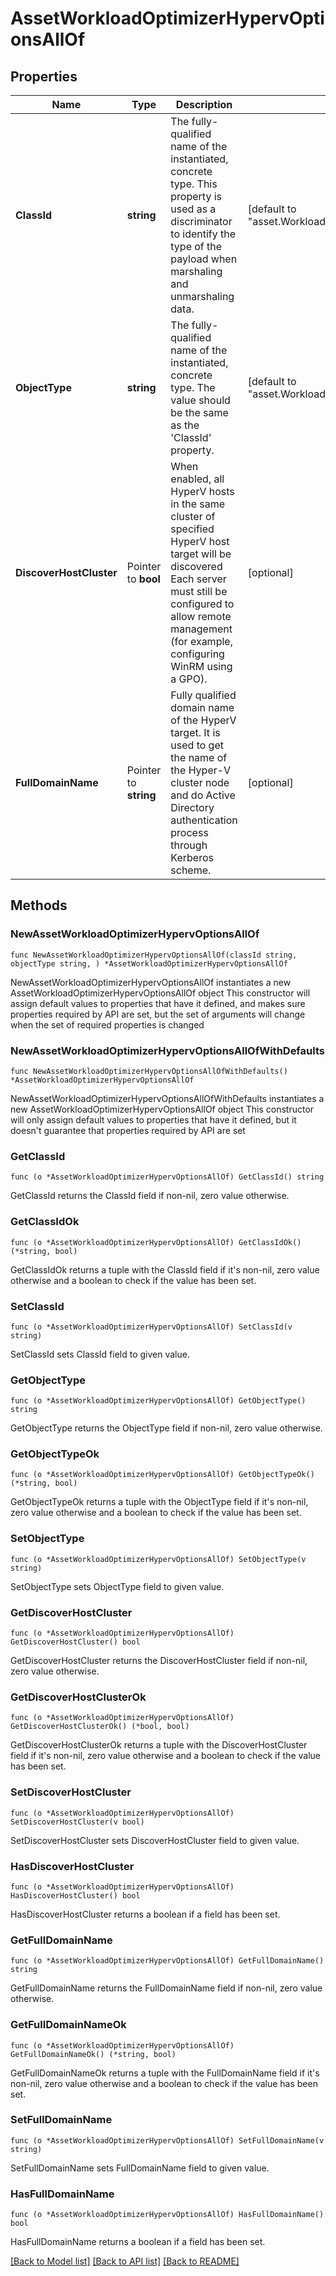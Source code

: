 # AssetWorkloadOptimizerHypervOptionsAllOf

## Properties

Name | Type | Description | Notes
------------ | ------------- | ------------- | -------------
**ClassId** | **string** | The fully-qualified name of the instantiated, concrete type. This property is used as a discriminator to identify the type of the payload when marshaling and unmarshaling data. | [default to "asset.WorkloadOptimizerHypervOptions"]
**ObjectType** | **string** | The fully-qualified name of the instantiated, concrete type. The value should be the same as the &#39;ClassId&#39; property. | [default to "asset.WorkloadOptimizerHypervOptions"]
**DiscoverHostCluster** | Pointer to **bool** | When enabled, all HyperV hosts in the same cluster of specified HyperV host target will be discovered Each server must still be configured to allow remote management (for example, configuring WinRM using a GPO). | [optional] 
**FullDomainName** | Pointer to **string** | Fully qualified domain name of the HyperV target. It is used to get the name of the Hyper-V cluster node and do Active Directory authentication process through Kerberos scheme. | [optional] 

## Methods

### NewAssetWorkloadOptimizerHypervOptionsAllOf

`func NewAssetWorkloadOptimizerHypervOptionsAllOf(classId string, objectType string, ) *AssetWorkloadOptimizerHypervOptionsAllOf`

NewAssetWorkloadOptimizerHypervOptionsAllOf instantiates a new AssetWorkloadOptimizerHypervOptionsAllOf object
This constructor will assign default values to properties that have it defined,
and makes sure properties required by API are set, but the set of arguments
will change when the set of required properties is changed

### NewAssetWorkloadOptimizerHypervOptionsAllOfWithDefaults

`func NewAssetWorkloadOptimizerHypervOptionsAllOfWithDefaults() *AssetWorkloadOptimizerHypervOptionsAllOf`

NewAssetWorkloadOptimizerHypervOptionsAllOfWithDefaults instantiates a new AssetWorkloadOptimizerHypervOptionsAllOf object
This constructor will only assign default values to properties that have it defined,
but it doesn't guarantee that properties required by API are set

### GetClassId

`func (o *AssetWorkloadOptimizerHypervOptionsAllOf) GetClassId() string`

GetClassId returns the ClassId field if non-nil, zero value otherwise.

### GetClassIdOk

`func (o *AssetWorkloadOptimizerHypervOptionsAllOf) GetClassIdOk() (*string, bool)`

GetClassIdOk returns a tuple with the ClassId field if it's non-nil, zero value otherwise
and a boolean to check if the value has been set.

### SetClassId

`func (o *AssetWorkloadOptimizerHypervOptionsAllOf) SetClassId(v string)`

SetClassId sets ClassId field to given value.


### GetObjectType

`func (o *AssetWorkloadOptimizerHypervOptionsAllOf) GetObjectType() string`

GetObjectType returns the ObjectType field if non-nil, zero value otherwise.

### GetObjectTypeOk

`func (o *AssetWorkloadOptimizerHypervOptionsAllOf) GetObjectTypeOk() (*string, bool)`

GetObjectTypeOk returns a tuple with the ObjectType field if it's non-nil, zero value otherwise
and a boolean to check if the value has been set.

### SetObjectType

`func (o *AssetWorkloadOptimizerHypervOptionsAllOf) SetObjectType(v string)`

SetObjectType sets ObjectType field to given value.


### GetDiscoverHostCluster

`func (o *AssetWorkloadOptimizerHypervOptionsAllOf) GetDiscoverHostCluster() bool`

GetDiscoverHostCluster returns the DiscoverHostCluster field if non-nil, zero value otherwise.

### GetDiscoverHostClusterOk

`func (o *AssetWorkloadOptimizerHypervOptionsAllOf) GetDiscoverHostClusterOk() (*bool, bool)`

GetDiscoverHostClusterOk returns a tuple with the DiscoverHostCluster field if it's non-nil, zero value otherwise
and a boolean to check if the value has been set.

### SetDiscoverHostCluster

`func (o *AssetWorkloadOptimizerHypervOptionsAllOf) SetDiscoverHostCluster(v bool)`

SetDiscoverHostCluster sets DiscoverHostCluster field to given value.

### HasDiscoverHostCluster

`func (o *AssetWorkloadOptimizerHypervOptionsAllOf) HasDiscoverHostCluster() bool`

HasDiscoverHostCluster returns a boolean if a field has been set.

### GetFullDomainName

`func (o *AssetWorkloadOptimizerHypervOptionsAllOf) GetFullDomainName() string`

GetFullDomainName returns the FullDomainName field if non-nil, zero value otherwise.

### GetFullDomainNameOk

`func (o *AssetWorkloadOptimizerHypervOptionsAllOf) GetFullDomainNameOk() (*string, bool)`

GetFullDomainNameOk returns a tuple with the FullDomainName field if it's non-nil, zero value otherwise
and a boolean to check if the value has been set.

### SetFullDomainName

`func (o *AssetWorkloadOptimizerHypervOptionsAllOf) SetFullDomainName(v string)`

SetFullDomainName sets FullDomainName field to given value.

### HasFullDomainName

`func (o *AssetWorkloadOptimizerHypervOptionsAllOf) HasFullDomainName() bool`

HasFullDomainName returns a boolean if a field has been set.


[[Back to Model list]](../README.md#documentation-for-models) [[Back to API list]](../README.md#documentation-for-api-endpoints) [[Back to README]](../README.md)


